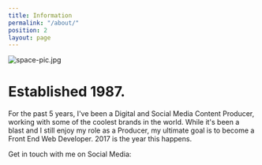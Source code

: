 ```yaml
---
title: Information
permalink: "/about/"
position: 2
layout: page
---
```


![space-pic.jpg](/uploads/space-pic.jpg)

# Established 1987.

For the past 5 years, I've been a Digital and Social Media Content Producer, working with some of the coolest brands in the world. While it's been a blast and I still enjoy my role as a Producer, my ultimate goal is to become a Front End Web Developer. 2017 is the year this happens.


Get in touch with me on Social Media:
